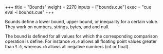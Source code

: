 +++
title = "Bounds"
weight = 2270
inputs = ["bounds.cue"]
exec = "cue eval -i bounds.cue"
+++

Bounds define a lower bound, upper bound, or inequality for a certain value.
They work on numbers, strings, bytes, and and null.

The bound is defined for all values for which the corresponding comparison
operation is define.
For instance `>5.0` allows all floating point values greater than `5.0`,
whereas `<0` allows all negative numbers (int or float).

